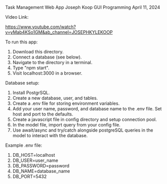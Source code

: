 <!-- README.md -->

Task Management Web App
Joseph Koop
GUI Programming
April 11, 2024


Video Link:

   https://www.youtube.com/watch?v=yMab4KSo1GM&ab_channel=JOSEPHKYLEKOOP


To run this app:

   1. Download this directory. 
   2. Connect a database (see below).
   3. Navigate to the directory in a terminal.
   4. Type "npm start".
   5. Visit localhost:3000 in a browser.

Database setup:

   1. Install PostgrSQL.
   2. Create a new database, user, and tables.
   3. Create a .env file for storing environment variables.
   4. Add your user name, password, and database name to the .env file. Set host and port to the defaults.
   5. Create a javascript file in config directory and setup connection pool.
   6. In the model file, import query from your config file.
   7. Use await/async and try/catch alongside postgreSQL queries in the model to interact with the database.

Example .env file:

   1. DB_HOST=localhost
   2. DB_USER=user_name
   3. DB_PASSWORD=password
   4. DB_NAME=database_name
   5. DB_PORT=5432